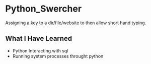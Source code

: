 # Python_Swercher

Assigning a key to a dir/file/website to then allow short hand typing.

## What I Have Learned
* Python Interacting with sql
* Running system processes throught python 









